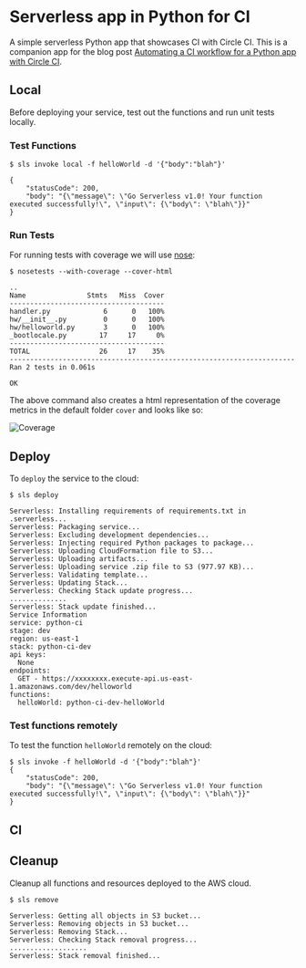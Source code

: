 # Serverless app in Python for CI

A simple serverless Python app that showcases CI with Circle CI. This is a companion app for the blog post [Automating a CI workflow for a Python app with Circle CI]().

## Local

Before deploying your service, test out the functions and run unit tests locally.

### Test Functions

```
$ sls invoke local -f helloWorld -d '{"body":"blah"}'

{
    "statusCode": 200,
    "body": "{\"message\": \"Go Serverless v1.0! Your function executed successfully!\", \"input\": {\"body\": \"blah\"}}"
}
```

### Run Tests

For running tests with coverage we will use [nose](https://nose.readthedocs.io/en/latest/):
```
$ nosetests --with-coverage --cover-html

..
Name               Stmts   Miss  Cover
--------------------------------------
handler.py             6      0   100%
hw/__init__.py         0      0   100%
hw/helloworld.py       3      0   100%
_bootlocale.py        17     17     0%
--------------------------------------
TOTAL                 26     17    35%
----------------------------------------------------------------------
Ran 2 tests in 0.061s

OK
```

The above command also creates a html representation of the coverage metrics in the default folder `cover` and looks like so:

![Coverage](https://user-images.githubusercontent.com/8188/39218547-48cb51b6-47f3-11e8-9186-c828b75df567.png)


## Deploy

To `deploy` the service to the cloud:

```
$ sls deploy

Serverless: Installing requirements of requirements.txt in .serverless...
Serverless: Packaging service...
Serverless: Excluding development dependencies...
Serverless: Injecting required Python packages to package...
Serverless: Uploading CloudFormation file to S3...
Serverless: Uploading artifacts...
Serverless: Uploading service .zip file to S3 (977.97 KB)...
Serverless: Validating template...
Serverless: Updating Stack...
Serverless: Checking Stack update progress...
..............
Serverless: Stack update finished...
Service Information
service: python-ci
stage: dev
region: us-east-1
stack: python-ci-dev
api keys:
  None
endpoints:
  GET - https://xxxxxxxx.execute-api.us-east-1.amazonaws.com/dev/helloworld
functions:
  helloWorld: python-ci-dev-helloWorld
```

### Test functions remotely

To test the function `helloWorld` remotely on the cloud:

```
$ sls invoke -f helloWorld -d '{"body":"blah"}'          
{
    "statusCode": 200,
    "body": "{\"message\": \"Go Serverless v1.0! Your function executed successfully!\", \"input\": {\"body\": \"blah\"}}"
}
```

## CI


## Cleanup

Cleanup all functions and resources deployed to the AWS cloud.

```
$ sls remove

Serverless: Getting all objects in S3 bucket...
Serverless: Removing objects in S3 bucket...
Serverless: Removing Stack...
Serverless: Checking Stack removal progress...
...................
Serverless: Stack removal finished...
```

